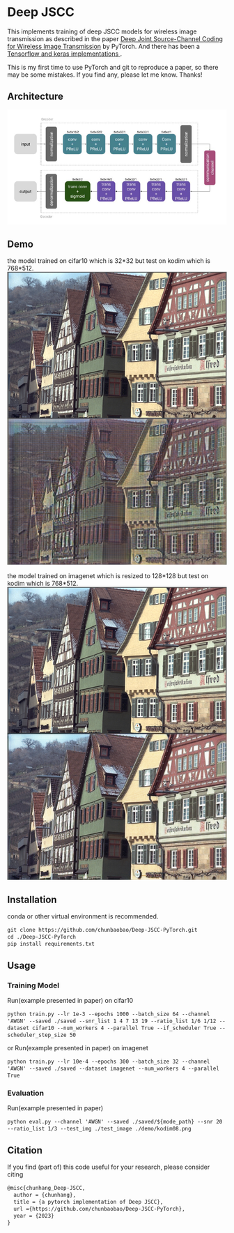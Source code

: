 # Deep JSCC
This implements training of deep JSCC models for wireless image transmission as described in the paper [Deep Joint Source-Channel Coding for Wireless Image Transmission](https://ieeexplore.ieee.org/abstract/document/8723589) by PyTorch. And there has been a [Tensorflow and keras implementations ](https://github.com/irdanish11/DJSCC-for-Wireless-Image-Transmission).

This is my first time to use PyTorch and git to reproduce a paper, so there may be some mistakes. If you find any, please let me know. Thanks!
## Architecture

![architecture](./demo/arc.png)

## Demo

the model trained on cifar10 which is 32\*32 but test on kodim which is 768\*512.
![demo1](./run/cifar10_3000_0.33_100.00_256_40.pth_kodim08.png)

the model trained on imagenet which is resized to 128\*128 but test on kodim which is 768\*512.
![demo2](./run/imagenet_10_0.33_200.00_32_19.pth_kodim08.png)


## Installation
conda or other virtual environment is recommended.

```
git clone https://github.com/chunbaobao/Deep-JSCC-PyTorch.git
cd ./Deep-JSCC-PyTorch
pip install requirements.txt
```

## Usage
### Training Model
Run(example presented in paper) on cifar10

```
python train.py --lr 1e-3 --epochs 1000 --batch_size 64 --channel 'AWGN' --saved ./saved --snr_list 1 4 7 13 19 --ratio_list 1/6 1/12 --dataset cifar10 --num_workers 4 --parallel True --if_scheduler True --scheduler_step_size 50
```
or Run(example presented in paper) on imagenet

```
python train.py --lr 10e-4 --epochs 300 --batch_size 32 --channel 'AWGN' --saved ./saved --dataset imagenet --num_workers 4 --parallel True
```
### Evaluation
Run(example presented in paper)
```
python eval.py --channel 'AWGN' --saved ./saved/${mode_path} --snr 20 --ratio_list 1/3 --test_img ./test_image ./demo/kodim08.png
```


## Citation
If you find (part of) this code useful for your research, please consider citing
```
@misc{chunhang_Deep-JSCC,
  author = {chunhang},
  title = {a pytorch implementation of Deep JSCC},
  url ={https://github.com/chunbaobao/Deep-JSCC-PyTorch},
  year = {2023}
}

